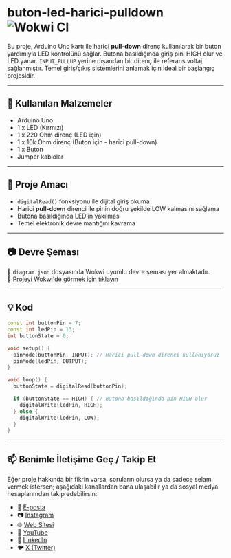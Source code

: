 # buton-led-harici-pulldown ![Wokwi CI](https://github.com/robotdevre/buton-led-harici-pulldown/actions/workflows/wokwi.yml/badge.svg)

Bu proje, Arduino Uno kartı ile harici **pull-down** direnç kullanılarak bir buton yardımıyla LED kontrolünü sağlar. Butona basıldığında giriş pini HIGH olur ve LED yanar. `INPUT_PULLUP` yerine dışarıdan bir direnç ile referans voltaj sağlanmıştır. Temel giriş/çıkış sistemlerini anlamak için ideal bir başlangıç projesidir.

---

## 🔧 Kullanılan Malzemeler

- Arduino Uno  
- 1 x LED (Kırmızı)  
- 1 x 220 Ohm direnç (LED için)  
- 1 x 10k Ohm direnç (Buton için - harici pull-down)  
- 1 x Buton  
- Jumper kablolar  

---

## 🎯 Proje Amacı

- `digitalRead()` fonksiyonu ile dijital giriş okuma  
- Harici **pull-down** direnci ile pinin doğru şekilde LOW kalmasını sağlama  
- Butona basıldığında LED’in yakılması  
- Temel elektronik devre mantığını kavrama  

---

## 📷 Devre Şeması

📁 `diagram.json` dosyasında Wokwi uyumlu devre şeması yer almaktadır.  
🔗 [Projeyi Wokwi'de görmek için tıklayın](https://wokwi.com/projects/426613315916878849)

---

## 💡 Kod

```cpp
const int buttonPin = 7;
const int ledPin = 13;
int buttonState = 0;

void setup() {
  pinMode(buttonPin, INPUT); // Harici pull-down direnci kullanıyoruz
  pinMode(ledPin, OUTPUT);
}

void loop() {
  buttonState = digitalRead(buttonPin);

  if (buttonState == HIGH) { // Butona basıldığında pin HIGH olur
    digitalWrite(ledPin, HIGH);
  } else {
    digitalWrite(ledPin, LOW);
  }
}
``` 
---

## 📫 Benimle İletişime Geç / Takip Et

Eğer proje hakkında bir fikrin varsa, soruların olursa ya da sadece selam vermek istersen; aşağıdaki kanallardan bana ulaşabilir ya da sosyal medya hesaplarımdan takip edebilirsin:

- 📧 [E-posta](mailto:info@robotdevre.com)  
- 📷 [Instagram](https://www.instagram.com/robotdevre/)  
- 🌐 [Web Sitesi](https://robotdevre.com/)  
- 🎥 [YouTube](https://www.youtube.com/@robotdevre)  
- 💼 [LinkedIn](https://www.linkedin.com/in/ugur-kerim-sirke/)  
- 🐦 [X (Twitter)](https://x.com/robotdevre)
